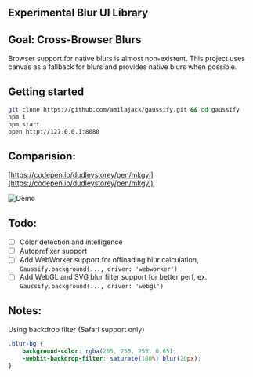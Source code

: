 ## Experimental Blur UI Library

## Goal: Cross-Browser Blurs
Browser support for native blurs is almost non-existent. This project uses canvas as a fallback for blurs and provides native blurs when possible.

## Getting started
```bash
git clone https://github.com/amilajack/gaussify.git && cd gaussify
npm i
npm start
open http://127.0.0.1:8080
```

## Comparision:
[https://codepen.io/dudleystorey/pen/mkgyl](https://codepen.io/dudleystorey/pen/mkgyl)

![Demo](https://raw.github.com/amilajack/gaussify/master/img/demo.png)

## Todo:
- [ ] Color detection and intelligence
- [ ] Autoprefixer support
- [ ] Add WebWorker support for offloading blur calculation, `Gaussify.background(..., driver: 'webworker')`
- [ ] Add WebGL and SVG blur filter support for better perf, ex. `Gaussify.background(..., driver: 'webgl')`

## Notes:
Using backdrop filter (Safari support only)
```css
.blur-bg {
    background-color: rgba(255, 255, 255, 0.65);
    -webkit-backdrop-filter: saturate(180%) blur(20px);
}
```
